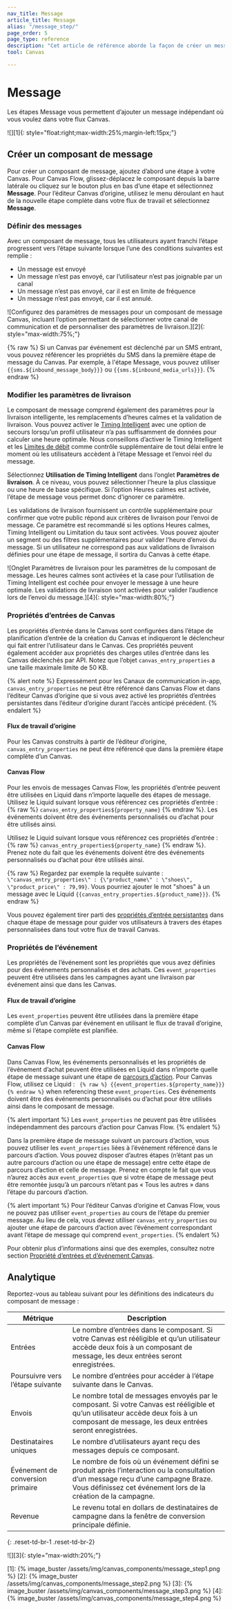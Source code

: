 ```yaml
---
nav_title: Message 
article_title: Message 
alias: "/message_step/"
page_order: 5
page_type: reference
description: "Cet article de référence aborde la façon de créer un message indépendant à l’aide de l’étape Messagerie Canvas."
tool: Canvas

---
```


# Message 

Les étapes Message vous permettent d’ajouter un message indépendant où vous voulez dans votre flux Canvas.

![][1]{: style="float:right;max-width:25%;margin-left:15px;"}

## Créer un composant de message

Pour créer un composant de message, ajoutez d’abord une étape à votre Canvas. Pour Canvas Flow, glissez-déplacez le composant depuis la barre latérale ou cliquez sur le bouton plus <i class="fas fa-plus-circle"></i> en bas d’une étape et sélectionnez **Message**. Pour l’éditeur Canvas d’origine, utilisez le menu déroulant en haut de la nouvelle étape complète dans votre flux de travail et sélectionnez **Message**.

### Définir des messages

Avec un composant de message, tous les utilisateurs ayant franchi l’étape progressent vers l’étape suivante lorsque l’une des conditions suivantes est remplie :
- Un message est envoyé
- Un message n’est pas envoyé, car l’utilisateur n’est pas joignable par un canal
- Un message n’est pas envoyé, car il est en limite de fréquence
- Un message n’est pas envoyé, car il est annulé.

![Configurez des paramètres de messages pour un composant de message Canvas, incluant l’option permettant de sélectionner votre canal de communication et de personnaliser des paramètres de livraison.][2]{: style="max-width:75%;"}

{% raw %}
Si un Canvas par événement est déclenché par un SMS entrant, vous pouvez référencer les propriétés du SMS dans la première étape de message du Canvas. Par exemple, à l'étape Message, vous pouvez utiliser `{{sms.${inbound_message_body}}}` ou `{{sms.${inbound_media_urls}}}`.
{% endraw %}

### Modifier les paramètres de livraison

Le composant de message comprend également des paramètres pour la livraison intelligente, les remplacements d’heures calmes et la validation de livraison. Vous pouvez activer le [Timing Intelligent]({{site.baseurl}}/user_guide/intelligence/intelligent_timing/) avec une option de secours lorsqu’un profil utilisateur n’a pas suffisamment de données pour calculer une heure optimale. Nous conseillons d’activer le Timing Intelligent et les [Limites de débit]({{site.baseurl}}/user_guide/engagement_tools/campaigns/building_campaigns/rate-limiting/#rate-limiting-and-frequency-capping/) comme contrôle supplémentaire de tout délai entre le moment où les utilisateurs accèdent à l’étape Message et l’envoi réel du message.

Sélectionnez **Utilisation de Timing Intelligent** dans l’onglet **Paramètres de livraison**. À ce niveau, vous pouvez sélectionner l’heure la plus classique ou une heure de base spécifique. Si l’option Heures calmes est activée, l’étape de message vous permet donc d’ignorer ce paramètre.

Les validations de livraison fournissent un contrôle supplémentaire pour confirmer que votre public répond aux critères de livraison pour l’envoi de message. Ce paramètre est recommandé si les options Heures calmes, Timing Intelligent ou Limitation du taux sont activées. Vous pouvez ajouter un segment ou des filtres supplémentaires pour valider l’heure d’envoi du message. Si un utilisateur ne correspond pas aux validations de livraison définies pour une étape de message, il sortira du Canvas à cette étape.

![Onglet Paramètres de livraison pour les paramètres de lu composant de message. Les heures calmes sont activées et la case pour l’utilisation de Timing Intelligent est cochée pour envoyer le message à une heure optimale. Les validations de livraison sont activées pour valider l’audience lors de l’envoi du message.][4]{: style="max-width:80%;"}

### Propriétés d’entrées de Canvas

Les propriétés d’entrée dans le Canvas sont configurées dans l’étape de planification d’entrée de la création du Canvas et indiqueront le déclencheur qui fait entrer l’utilisateur dans le Canvas. Ces propriétés peuvent également accéder aux propriétés des charges utiles d’entrée dans les Canvas déclenchés par API. Notez que l’objet `canvas_entry_properties` a une taille maximale limite de 50 KB. 

{% alert note %}
Expressément pour les Canaux de communication in-app, `canvas_entry_properties` ne peut être référencé dans Canvas Flow et dans l’éditeur Canvas d’origine que si vous avez activé les propriétés d’entrées persistantes dans l’éditeur d’origine durant l’accès anticipé précédent.
{% endalert %}

#### Flux de travail d’origine

Pour les Canvas construits à partir de l’éditeur d’origine, `canvas_entry_properties` ne peut être référencé que dans la première étape complète d’un Canvas.

#### Canvas Flow

Pour les envois de messages Canvas Flow, les propriétés d’entrée peuvent être utilisées en Liquid dans n’importe laquelle des étapes de message. Utilisez le Liquid suivant lorsque vous référencez ces propriétés d’entrée : {% raw %} ``canvas_entry_properties${property_name}`` {% endraw %}. Les événements doivent être des événements personnalisés ou d’achat pour être utilisés ainsi.

Utilisez le Liquid suivant lorsque vous référencez ces propriétés d’entrée : {% raw %} ``canvas_entry_properties${property_name}`` {% endraw %}. Prenez note du fait que les événements doivent être des événements personnalisés ou d’achat pour être utilisés ainsi.

{% raw %}
Regardez par exemple la requête suivante : `\"canvas_entry_properties\" : {\"product_name\" : \"shoes\", \"product_price\" : 79,99}`. Vous pourriez ajouter le mot "shoes" à un message avec le Liquid `{{canvas_entry_properties.${product_name}}}`.
{% endraw %}

Vous pouvez également tirer parti des [propriétés d’entrée persistantes]({{site.baseurl}}/user_guide/engagement_tools/canvas/create_a_canvas/canvas_persistent_entry_properties/) dans chaque étape de message pour guider vos utilisateurs à travers des étapes personnalisées dans tout votre flux de travail Canvas.

### Propriétés de l’événement

Les propriétés de l’événement sont les propriétés que vous avez définies pour des événements personnalisés et des achats. Ces `event_properties` peuvent être utilisées dans les campagnes ayant une livraison par événement ainsi que dans les Canvas. 

#### Flux de travail d’origine

Les `event_properties` peuvent être utilisées dans la première étape complète d’un Canvas par événement en utilisant le flux de travail d’origine, même si l’étape complète est planifiée. 

#### Canvas Flow

Dans Canvas Flow, les événements personnalisés et les propriétés de l’événement d’achat peuvent être utilisées en Liquid dans n’importe quelle étape de message suivant une étape de [parcours d’action]({{site.baseurl}}/user_guide/engagement_tools/canvas/canvas_components/action_paths/). Pour Canvas Flow, utilisez ce Liquid : `` {% raw %} {{event_properties.${property_name}}} {% endraw %}`` when referencing these `event_properties`. Ces événements doivent être des événements personnalisés ou d’achat pour être utilisés ainsi dans le composant de message.

{% alert important %}
Les `event_properties` ne peuvent pas être utilisées indépendamment des parcours d’action pour Canvas Flow.
{% endalert %}

Dans la première étape de message suivant un parcours d’action, vous pouvez utiliser les `event_properties` liées à l’événement référencé dans le parcours d’action. Vous pouvez disposer d’autres étapes (n’étant pas un autre parcours d’action ou une étape de message) entre cette étape de parcours d’action et celle de message. Prenez en compte le fait que vous n’aurez accès aux `event_properties` que si votre étape de message peut être remontée jusqu’à un parcours n’étant pas « Tous les autres » dans l’étape du parcours d’action.

{% alert important %}
Pour l’éditeur Canvas d’origine et Canvas Flow, vous ne pouvez pas utiliser `event_properties` au cours de l’étape du premier message. Au lieu de cela, vous devez utiliser `canvas_entry_properties` ou ajouter une étape de parcours d’action avec l’événement correspondant avant l’étape de message qui comprend `event_properties`.
{% endalert %}

Pour obtenir plus d’informations ainsi que des exemples, consultez notre section [Propriété d’entrées et d’événement Canvas]({{site.baseurl}}/user_guide/engagement_tools/canvas/create_a_canvas/canvas_entry_properties_event_properties/).

## Analytique

Reportez-vous au tableau suivant pour les définitions des indicateurs du composant de message : 

| Métrique | Description |
| --- | --- |
| Entrées | Le nombre d’entrées dans le composant. Si votre Canvas est rééligible et qu’un utilisateur accède deux fois à un composant de message, les deux entrées seront enregistrées. |
| Poursuivre vers l’étape suivante | Le nombre d’entrées pour accéder à l’étape suivante dans le Canvas. |
| Envois | Le nombre total de messages envoyés par le composant. Si votre Canvas est rééligible et qu’un utilisateur accède deux fois à un composant de message, les deux entrées seront enregistrées. |
| Destinataires uniques | Le nombre d’utilisateurs ayant reçu des messages depuis ce composant. |
| Événement de conversion primaire | Le nombre de fois où un événement défini se produit après l’interaction ou la consultation d’un message reçu d’une campagne Braze. Vous définissez cet événement lors de la création de la campagne. |
| Revenue | Le revenu total en dollars de destinataires de campagne dans la fenêtre de conversion principale définie. |
{: .reset-td-br-1 .reset-td-br-2}

![][3]{: style="max-width:20%;"}


[1]: {% image_buster /assets/img/canvas_components/message_step1.png %}
[2]: {% image_buster /assets/img/canvas_components/message_step2.png %}
[3]: {% image_buster /assets/img/canvas_components/message_step3.png %}
[4]: {% image_buster /assets/img/canvas_components/message_step4.png %}
